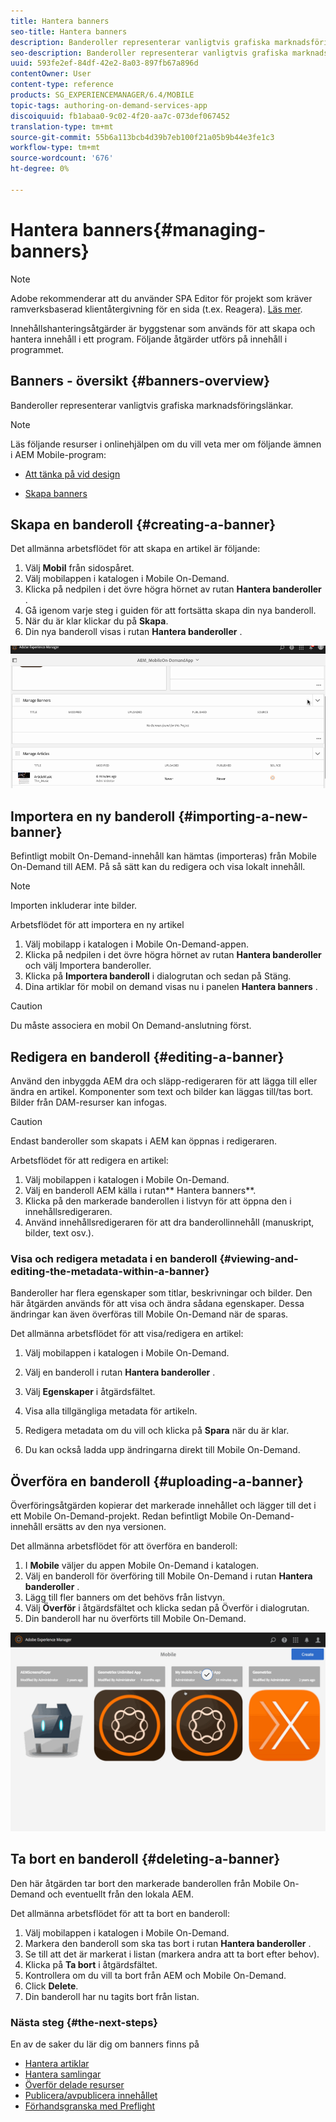 ```yaml
---
title: Hantera banners
seo-title: Hantera banners
description: Banderoller representerar vanligtvis grafiska marknadsföringslänkar. Följ den här sidan om du vill veta mer.
seo-description: Banderoller representerar vanligtvis grafiska marknadsföringslänkar. Följ den här sidan om du vill veta mer.
uuid: 593fe2ef-84df-42e2-8a03-897fb67a896d
contentOwner: User
content-type: reference
products: SG_EXPERIENCEMANAGER/6.4/MOBILE
topic-tags: authoring-on-demand-services-app
discoiquuid: fb1abaa0-9c02-4f20-aa7c-073def067452
translation-type: tm+mt
source-git-commit: 55b6a113bcb4d39b7eb100f21a05b9b44e3fe1c3
workflow-type: tm+mt
source-wordcount: '676'
ht-degree: 0%

---
```



# Hantera banners{#managing-banners}

>[!NOTE]
>
>Adobe rekommenderar att du använder SPA Editor för projekt som kräver ramverksbaserad klientåtergivning för en sida (t.ex. Reagera). [Läs mer](/help/sites-developing/spa-overview.md).

Innehållshanteringsåtgärder är byggstenar som används för att skapa och hantera innehåll i ett program. Följande åtgärder utförs på innehåll i programmet.

## Banners - översikt {#banners-overview}

Banderoller representerar vanligtvis grafiska marknadsföringslänkar.

>[!NOTE]
>
>Läs följande resurser i onlinehjälpen om du vill veta mer om följande ämnen i AEM Mobile-program:
>
>* [Att tänka på vid design](https://helpx.adobe.com/digital-publishing-solution/help/design-app.html)
   >
   >
* [Skapa banners](https://helpx.adobe.com/digital-publishing-solution/help/creating-banners.html)

>



## Skapa en banderoll {#creating-a-banner}

Det allmänna arbetsflödet för att skapa en artikel är följande:

1. Välj **Mobil** från sidospåret.
1. Välj mobilappen i katalogen i Mobile On-Demand.
1. Klicka på nedpilen i det övre högra hörnet av rutan **Hantera banderoller** .
1. Gå igenom varje steg i guiden för att fortsätta skapa din nya banderoll.
1. När du är klar klickar du på **Skapa**.
1. Din nya banderoll visas i rutan **Hantera banderoller** .

![chlimage_1-6](assets/chlimage_1-6.gif)

## Importera en ny banderoll {#importing-a-new-banner}

Befintligt mobilt On-Demand-innehåll kan hämtas (importeras) från Mobile On-Demand till AEM. På så sätt kan du redigera och visa lokalt innehåll.

>[!NOTE]
>
>Importen inkluderar inte bilder.

Arbetsflödet för att importera en ny artikel

1. Välj mobilapp i katalogen i Mobile On-Demand-appen.
1. Klicka på nedpilen i det övre högra hörnet av rutan **Hantera banderoller** och välj Importera banderoller.
1. Klicka på **Importera banderoll** i dialogrutan och sedan på Stäng.
1. Dina artiklar för mobil on demand visas nu i panelen **Hantera banners** .

>[!CAUTION]
>
>Du måste associera en mobil On Demand-anslutning först.

## Redigera en banderoll {#editing-a-banner}

Använd den inbyggda AEM dra och släpp-redigeraren för att lägga till eller ändra en artikel. Komponenter som text och bilder kan läggas till/tas bort. Bilder från DAM-resurser kan infogas.

>[!CAUTION]
>
>Endast banderoller som skapats i AEM kan öppnas i redigeraren.

Arbetsflödet för att redigera en artikel:

1. Välj mobilappen i katalogen i Mobile On-Demand.
1. Välj en banderoll AEM källa i rutan** Hantera banners**.
1. Klicka på den markerade banderollen i listvyn för att öppna den i innehållsredigeraren.
1. Använd innehållsredigeraren för att dra banderollinnehåll (manuskript, bilder, text osv.).

### Visa och redigera metadata i en banderoll {#viewing-and-editing-the-metadata-within-a-banner}

Banderoller har flera egenskaper som titlar, beskrivningar och bilder. Den här åtgärden används för att visa och ändra sådana egenskaper. Dessa ändringar kan även överföras till Mobile On-Demand när de sparas.

Det allmänna arbetsflödet för att visa/redigera en artikel:

1. Välj mobilappen i katalogen i Mobile On-Demand.
1. Välj en banderoll i rutan **Hantera banderoller** .

1. Välj **Egenskaper** i åtgärdsfältet.
1. Visa alla tillgängliga metadata för artikeln.
1. Redigera metadata om du vill och klicka på **Spara** när du är klar.
1. Du kan också ladda upp ändringarna direkt till Mobile On-Demand.

## Överföra en banderoll {#uploading-a-banner}

Överföringsåtgärden kopierar det markerade innehållet och lägger till det i ett Mobile On-Demand-projekt. Redan befintligt Mobile On-Demand-innehåll ersätts av den nya versionen.

Det allmänna arbetsflödet för att överföra en banderoll:

1. I **Mobile** väljer du appen Mobile On-Demand i katalogen.
1. Välj en banderoll för överföring till Mobile On-Demand i rutan **Hantera banderoller** .
1. Lägg till fler banners om det behövs från listvyn.
1. Välj **Överför** i åtgärdsfältet och klicka sedan på Överför i dialogrutan.
1. Din banderoll har nu överförts till Mobile On-Demand.

![chlimage_1-7](assets/chlimage_1-7.gif)

## Ta bort en banderoll {#deleting-a-banner}

Den här åtgärden tar bort den markerade banderollen från Mobile On-Demand och eventuellt från den lokala AEM.

Det allmänna arbetsflödet för att ta bort en banderoll:

1. Välj mobilappen i katalogen i Mobile On-Demand.
1. Markera den banderoll som ska tas bort i rutan **Hantera banderoller** .
1. Se till att det är markerat i listan (markera andra att ta bort efter behov).
1. Klicka på **Ta bort** i åtgärdsfältet.
1. Kontrollera om du vill ta bort från AEM och Mobile On-Demand.
1. Click **Delete**.
1. Din banderoll har nu tagits bort från listan.

### Nästa steg {#the-next-steps}

En av de saker du lär dig om banners finns på

* [Hantera artiklar](/help/mobile/mobile-on-demand-managing-articles.md)
* [Hantera samlingar](/help/mobile/mobile-on-demand-managing-collections.md)
* [Överför delade resurser](/help/mobile/mobile-on-demand-shared-resources.md)
* [Publicera/avpublicera innehållet](/help/mobile/mobile-on-demand-publishing-unpublishing.md)
* [Förhandsgranska med Preflight](/help/mobile/aem-mobile-manage-ondemand-services.md)
